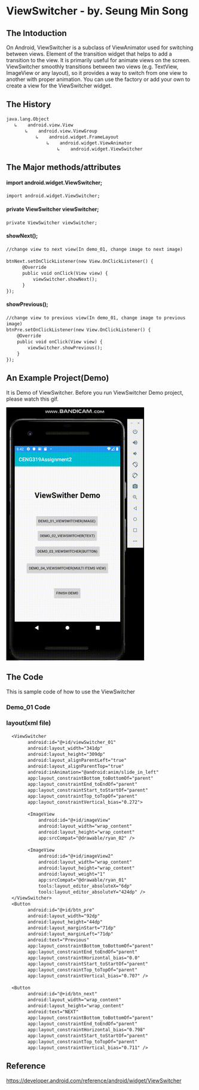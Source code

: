 
# ViewSwitcher - by. Seung Min Song
## The Intoduction
On Android, ViewSwitcher is a subclass of ViewAnimator used for switching between views. Element of the transition widget that helps to add a transition to the view. It is primarily useful for animate views on the screen. ViewSwitcher smoothly transitions between two views (e.g. TextView, ImageView or any layout), so it provides a way to switch from one view to another with proper animation. You can use the factory or add your own to create a view for the ViewSwitcher widget.

## The History

```
java.lang.Object
   ↳	android.view.View
 	   ↳	android.view.ViewGroup
 	 	   ↳	android.widget.FrameLayout
 	 	 	   ↳	android.widget.ViewAnimator
 	 	 	 	   ↳	android.widget.ViewSwitcher
```

## The Major methods/attributes

<h4>import android.widget.ViewSwitcher;</h4>

```
import android.widget.ViewSwitcher;
```

<h4>private ViewSwitcher viewSwitcher;</h4>

```
private ViewSwitcher viewSwitcher;
```

<h4>showNext();</h4>

```
//change view to next view(In demo_01, change image to next image)

btnNext.setOnClickListener(new View.OnClickListener() {
      @Override
      public void onClick(View view) {
          viewSwitcher.showNext();
      }
});
```

<h4>showPrevious();</h4>

```
//change view to previous view(In demo_01, change image to previous image)
btnPre.setOnClickListener(new View.OnClickListener() {
    @Override
    public void onClick(View view) {
        viewSwitcher.showPrevious();
    }
});
```




## An Example Project(Demo)
It is Demo of ViewSwitcher. Before you run ViewSwitcher Demo project, please watch this gif.

![gif demo](https://github.com/SeungMin-Song/CENG319A2/blob/master/ForREADME.md/ViewSwitcher_Demo.gif)
  
## The Code
This is sample code of how to use the ViewSwitcher
### Demo_01 Code
<h3>layout(xml file)</h3>

```
  <ViewSwitcher
        android:id="@+id/viewSwitcher_01"
        android:layout_width="341dp"
        android:layout_height="309dp"
        android:layout_alignParentLeft="true"
        android:layout_alignParentTop="true"
        android:inAnimation="@android:anim/slide_in_left"
        app:layout_constraintBottom_toBottomOf="parent"
        app:layout_constraintEnd_toEndOf="parent"
        app:layout_constraintStart_toStartOf="parent"
        app:layout_constraintTop_toTopOf="parent"
        app:layout_constraintVertical_bias="0.272">

        <ImageView
            android:id="@+id/imageView"
            android:layout_width="wrap_content"
            android:layout_height="wrap_content"
            app:srcCompat="@drawable/ryan_02" />

        <ImageView
            android:id="@+id/imageView2"
            android:layout_width="wrap_content"
            android:layout_height="wrap_content"
            android:layout_weight="1"
            app:srcCompat="@drawable/ryan_01"
            tools:layout_editor_absoluteX="6dp"
            tools:layout_editor_absoluteY="424dp" />
  </ViewSwitcher>
  <Button
        android:id="@+id/btn_pre"
        android:layout_width="92dp"
        android:layout_height="44dp"
        android:layout_marginStart="71dp"
        android:layout_marginLeft="71dp"
        android:text="Previous"
        app:layout_constraintBottom_toBottomOf="parent"
        app:layout_constraintEnd_toEndOf="parent"
        app:layout_constraintHorizontal_bias="0.0"
        app:layout_constraintStart_toStartOf="parent"
        app:layout_constraintTop_toTopOf="parent"
        app:layout_constraintVertical_bias="0.707" />

  <Button
        android:id="@+id/btn_next"
        android:layout_width="wrap_content"
        android:layout_height="wrap_content"
        android:text="NEXT"
        app:layout_constraintBottom_toBottomOf="parent"
        app:layout_constraintEnd_toEndOf="parent"
        app:layout_constraintHorizontal_bias="0.798"
        app:layout_constraintStart_toStartOf="parent"
        app:layout_constraintTop_toTopOf="parent"
        app:layout_constraintVertical_bias="0.711" />
```

## Reference
https://developer.android.com/reference/android/widget/ViewSwitcher
